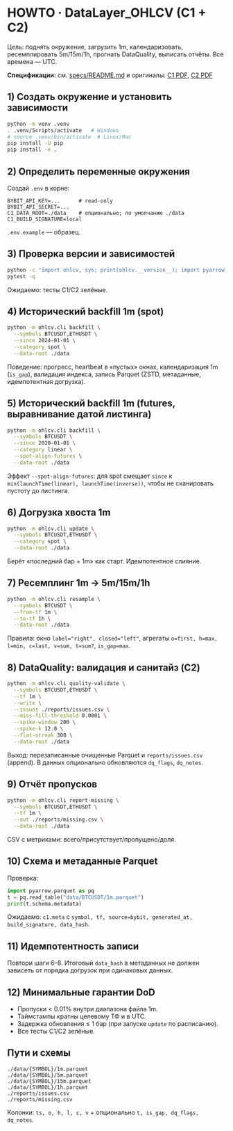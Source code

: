 # HOWTO · DataLayer_OHLCV (C1 + C2)

Цель: поднять окружение, загрузить 1m, календаризовать, ресемплировать 5m/15m/1h, прогнать DataQuality, выписать отчёты. Все времена — UTC.

**Спецификации:** см. [specs/README.md](./specs/README.md) и оригиналы:
[C1 PDF](./specs/C1-Data%20Layer.pdf),
[C2 PDF](./specs/C2-Data%20Quality.pdf)

## 1) Создать окружение и установить зависимости

```bash
python -m venv .venv
. .venv/Scripts/activate   # Windows
# source .venv/bin/activate  # Linux/Mac
pip install -U pip
pip install -e .
```

## 2) Определить переменные окружения

Создай `.env` в корне:

```
BYBIT_API_KEY=...      # read-only
BYBIT_API_SECRET=...
C1_DATA_ROOT=./data    # опционально; по умолчанию ./data
C1_BUILD_SIGNATURE=local
```

`.env.example` — образец.

## 3) Проверка версии и зависимостей

```bash
python -c "import ohlcv, sys; print(ohlcv.__version__); import pyarrow, pandas; print('ok')"
pytest -q
```

Ожидаемо: тесты C1/C2 зелёные.

## 4) Исторический backfill 1m (spot)

```bash
python -m ohlcv.cli backfill \
  --symbols BTCUSDT,ETHUSDT \
  --since 2024-01-01 \
  --category spot \
  --data-root ./data
```

Поведение: прогресс, heartbeat в «пустых» окнах, календаризация 1m (`is_gap`), валидация индекса, запись Parquet (ZSTD, метаданные, идемпотентная догрузка).

## 5) Исторический backfill 1m (futures, выравнивание датой листинга)

```bash
python -m ohlcv.cli backfill \
  --symbols BTCUSDT \
  --since 2020-01-01 \
  --category linear \
  --spot-align-futures \
  --data-root ./data
```

Эффект `--spot-align-futures`: для spot смещает `since` к `min(launchTime(linear), launchTime(inverse))`, чтобы не сканировать пустоту до листинга.

## 6) Догрузка хвоста 1m

```bash
python -m ohlcv.cli update \
  --symbols BTCUSDT,ETHUSDT \
  --category spot \
  --data-root ./data
```

Берёт «последний бар + 1m» как старт. Идемпотентное слияние.

## 7) Ресемплинг 1m → 5m/15m/1h

```bash
python -m ohlcv.cli resample \
  --symbols BTCUSDT \
  --from-tf 1m \
  --to-tf 1h \
  --data-root ./data
```

Правила: окно `label="right", closed="left"`, агрегаты `o=first, h=max, l=min, c=last, v=sum, t=sum?`, `is_gap=max`.

## 8) DataQuality: валидация и санитайз (C2)

```bash
python -m ohlcv.cli quality-validate \
  --symbols BTCUSDT,ETHUSDT \
  --tf 1m \
  --write \
  --issues ./reports/issues.csv \
  --miss-fill-threshold 0.0001 \
  --spike-window 200 \
  --spike-k 12.0 \
  --flat-streak 300 \
  --data-root ./data
```

Выход: перезаписанные очищенные Parquet и `reports/issues.csv` (append). В данных опционально обновляются `dq_flags`, `dq_notes`.

## 9) Отчёт пропусков

```bash
python -m ohlcv.cli report-missing \
  --symbols BTCUSDT,ETHUSDT \
  --tf 1m \
  --out ./reports/missing.csv \
  --data-root ./data
```

CSV с метриками: всего/присутствует/пропущено/доля.

## 10) Схема и метаданные Parquet

Проверка:

```python
import pyarrow.parquet as pq
t = pq.read_table("data/BTCUSDT/1m.parquet")
print(t.schema.metadata)
```

Ожидаемо: `c1.meta` с `symbol, tf, source=bybit, generated_at, build_signature, data_hash`.

## 11) Идемпотентность записи

Повтори шаги 6–8. Итоговый `data_hash` в метаданных не должен зависеть от порядка догрузок при одинаковых данных.

## 12) Минимальные гарантии DoD

* Пропуски < 0.01% внутри диапазона файла 1m.
* Таймстампы кратны целевому ТФ и в UTC.
* Задержка обновления ≤ 1 бар (при запуске `update` по расписанию).
* Все тесты C1/C2 зелёные.

## Пути и схемы

```
./data/{SYMBOL}/1m.parquet
./data/{SYMBOL}/5m.parquet
./data/{SYMBOL}/15m.parquet
./data/{SYMBOL}/1h.parquet
./reports/issues.csv
./reports/missing.csv
```

Колонки: `ts, o, h, l, c, v` + опционально `t, is_gap, dq_flags, dq_notes`.
